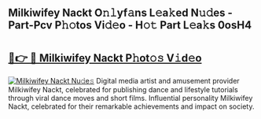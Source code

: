 ## Milkiwifey Nackt O𝚗𝚕yf𝚊ns L𝚎a𝚔ed N𝚞𝚍es - Part-Pcv P𝚑𝚘tos Vi𝚍𝚎o - H𝚘𝚝 Part L𝚎a𝚔s 0osH4

# <h2><a href="http://kfdg71.oniu.top/?m=Milkiwifey+Nackt">🔗👉 🔴 Milkiwifey Nackt P𝚑ot𝚘𝚜 V𝚒d𝚎o</a></h2>

[![Milkiwifey Nackt Nu𝚍e𝚜](https://i.imgur.com/0qMVB7G.gif)](http://kfdg71.oniu.top/?m=Milkiwifey+Nackt)
Digital media artist and amusement provider Milkiwifey Nackt, celebrated for publishing dance and lifestyle tutorials through viral dance moves and short films. Influential personality Milkiwifey Nackt, celebrated for their remarkable achievements and impact on society.  
